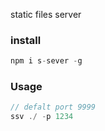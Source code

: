 
static files server

### install

```js
npm i s-sever -g
```

### Usage

```js
// defalt port 9999
ssv ./ -p 1234
```
